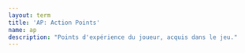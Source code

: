 ```yaml
---
layout: term
title: 'AP: Action Points'
name: ap
description: "Points d'expérience du joueur, acquis dans le jeu."
---
```

